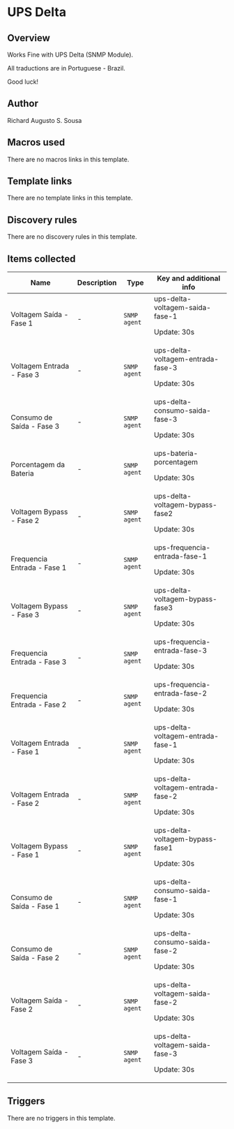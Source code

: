 # UPS Delta

## Overview

Works Fine with UPS Delta (SNMP Module).


All traductions are in Portuguese - Brazil.


Good luck!


 


 



## Author

Richard Augusto S. Sousa

## Macros used

There are no macros links in this template.

## Template links

There are no template links in this template.

## Discovery rules

There are no discovery rules in this template.

## Items collected

|Name|Description|Type|Key and additional info|
|----|-----------|----|----|
|Voltagem Saída -  Fase 1|<p>-</p>|`SNMP agent`|ups-delta-voltagem-saida-fase-1<p>Update: 30s</p>|
|Voltagem Entrada -  Fase 3|<p>-</p>|`SNMP agent`|ups-delta-voltagem-entrada-fase-3<p>Update: 30s</p>|
|Consumo de Saída - Fase 3|<p>-</p>|`SNMP agent`|ups-delta-consumo-saida-fase-3<p>Update: 30s</p>|
|Porcentagem da Bateria|<p>-</p>|`SNMP agent`|ups-bateria-porcentagem<p>Update: 30s</p>|
|Voltagem Bypass -  Fase 2|<p>-</p>|`SNMP agent`|ups-delta-voltagem-bypass-fase2<p>Update: 30s</p>|
|Frequencia Entrada -  Fase 1|<p>-</p>|`SNMP agent`|ups-frequencia-entrada-fase-1<p>Update: 30s</p>|
|Voltagem Bypass -  Fase 3|<p>-</p>|`SNMP agent`|ups-delta-voltagem-bypass-fase3<p>Update: 30s</p>|
|Frequencia Entrada -  Fase 3|<p>-</p>|`SNMP agent`|ups-frequencia-entrada-fase-3<p>Update: 30s</p>|
|Frequencia Entrada -  Fase 2|<p>-</p>|`SNMP agent`|ups-frequencia-entrada-fase-2<p>Update: 30s</p>|
|Voltagem Entrada -  Fase 1|<p>-</p>|`SNMP agent`|ups-delta-voltagem-entrada-fase-1<p>Update: 30s</p>|
|Voltagem Entrada -  Fase 2|<p>-</p>|`SNMP agent`|ups-delta-voltagem-entrada-fase-2<p>Update: 30s</p>|
|Voltagem Bypass -  Fase 1|<p>-</p>|`SNMP agent`|ups-delta-voltagem-bypass-fase1<p>Update: 30s</p>|
|Consumo de Saída - Fase 1|<p>-</p>|`SNMP agent`|ups-delta-consumo-saida-fase-1<p>Update: 30s</p>|
|Consumo de Saída - Fase 2|<p>-</p>|`SNMP agent`|ups-delta-consumo-saida-fase-2<p>Update: 30s</p>|
|Voltagem Saída -  Fase 2|<p>-</p>|`SNMP agent`|ups-delta-voltagem-saida-fase-2<p>Update: 30s</p>|
|Voltagem Saída -  Fase 3|<p>-</p>|`SNMP agent`|ups-delta-voltagem-saida-fase-3<p>Update: 30s</p>|
## Triggers

There are no triggers in this template.

